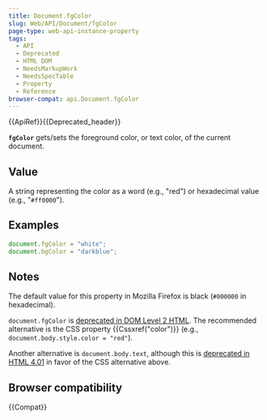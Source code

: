 ```yaml
---
title: Document.fgColor
slug: Web/API/Document/fgColor
page-type: web-api-instance-property
tags:
  - API
  - Deprecated
  - HTML DOM
  - NeedsMarkupWork
  - NeedsSpecTable
  - Property
  - Reference
browser-compat: api.Document.fgColor
---
```


{{ApiRef}}{{Deprecated_header}}

**`fgColor`** gets/sets the foreground color, or text color, of
the current document.

## Value

A string representing the color as a word (e.g., "red") or hexadecimal value (e.g., "`#ff0000`").

## Examples

```js
document.fgColor = "white";
document.bgColor = "darkblue";
```

## Notes

The default value for this property in Mozilla Firefox is black (`#000000`
in hexadecimal).

`document.fgColor` is [deprecated in DOM Level 2 HTML](https://www.w3.org/TR/DOM-Level-2-HTML/html.html#ID-26809268). The recommended alternative is the CSS property {{Cssxref("color")}}
(e.g., `document.body.style.color = "red"`).

Another alternative is `document.body.text`, although this is [deprecated in HTML 4.01](https://www.w3.org/TR/html401/struct/global.html#adef-text) in favor of the CSS alternative above.

## Browser compatibility

{{Compat}}

